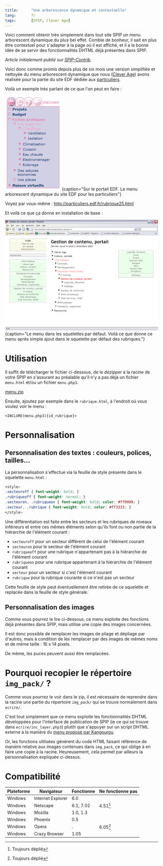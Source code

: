 ```yaml
--- 
title:      "Une arborescence dynamique et contextuelle" 
lang:       fr 
tags:       [SPIP, Clever Age]
---
```


Voici comment obtenir très simplement dans tout site SPIP un menu arborescent dynamique du plus bel effet. Comble de bonheur, il sait en plus être contextuel pour s'adapter à la page où il est affiché, et il a la bonne idée de se servir des fonctionnalités DHTML déjà présentes dans SPIP.

*Article initialement publié sur [SPIP-Contrib](http://www.spip-contrib.net/article103.html).*

Voici donc comme promis depuis plus de six mois une version simplifiée et nettoyée du menu arborescent dynamique que nous ([Clever Age](http://www.clever-age.com/)) avons réalisée pour la partie du site EDF dédiée aux [particuliers](http://particuliers.edf.fr/).

Voilà un exemple très parlant de ce que l'on peut en faire :

![](menu_edf.png){caption="Sur le portail EDF. Le menu arborescent dynamique du site EDF pour les particuliers"}

Voyez par vous-même : <http://particuliers.edf.fr/rubrique25.html>

Et voilà ce que ça donne en installation de base :

![](menu_big.png){caption="Le menu dans les squelettes par défaut. Voilà ce que donne ce menu après simple ajout dans le squelette par défaut des rubriques."}

# Utilisation

Il suffit de télécharger le fichier ci-dessous, de le *dézipper* à la racine de votre SPIP en s'assurant au préalable qu'il n'y a pas déjà 
un fichier `menu.html` et/ou un fichier `menu.php3`.

[menu.zip](menu.zip)

Ensuite, ajoutez par exemple dans le `rubrique.html`, à l'endroit où vous voulez voir le menu :

```
<INCLURE(menu.php3){id_rubrique}>
```

# Personnalisation

## Personnalisation des textes : couleurs, polices, tailles…

La personnalisation s'effectue via la feuille de style présente dans le squelette `menu.html` :

```css
<style>
.secteuroff { font-weight: bold; }
.rubriqueoff { font-weight: normal; }
.secteuron, .rubriqueon { font-weight: bold; color: #ff9999; }
.secteur, .rubrique { font-weight: bold; color: #ff3333; }
</style>
```

Une différentiation est faite entre les secteurs et les rubriques de niveaux inférieurs et entre ces mêmes éléments selon qu'ils font ou non partie de la hiérarchie de l'élément courant :


- `secteuroff` pour un secteur différent de celui de l'élément courant
- `secteuron` pour le secteur de l'élément courant
- `rubriqueoff` pour une rubrique n'appartenant pas à la hiérarchie de l'élément courant
- `rubriqueon` pour une rubrique appartenant à la hiérarchie de l'élément courant
- `secteur` pour un secteur si c'est l'élément courant
- `rubrique` pour la rubrique courante si ce n'est pas un secteur

Cette feuille de style peut éventuellement être retirée de ce squelette et replacée dans la feuille de style générale.

## Personnalisation des images

Comme vous pourrez le lire ci-dessous, ce menu exploite des fonctions déjà présentes dans SPIP, mais utilise une copie des images concernées.

Il est donc possible de remplacer les images de pliage et dépliage par d'autres, mais à condition de les remplacer par des images de mêmes noms et de même taille : 16 x 14 pixels.

De même, les puces peuvent aussi être remplacées.

# Pourquoi recopier le répertoire `img_pack/` ?

Comme vous pourrez le voir dans le zip, il est nécessaire de reprendre dans la racine une partie du répertoire `img_pack/` qui se trouve normalement dans `ecrire/`.

C'est tout simplement que ce menu exploite les fonctionnalités DHTML développées pour l'interface de publication de SPIP (ie ce qui se trouve dans `ecrire/inc_layer.php3`) plutôt que s'appuyer sur un script DHTML externe à la manière du [menu proposé par Kangourou](http://www.spip-contrib.net/article90.html).

Or, les fonctions utilisées génèrent du code HTML faisant référence de manière relative aux images contenues dans `img_pack`, ce qui oblige à en faire une copie à la racine. Heureusement, cela permet par ailleurs la personnalisation expliquée ci-dessus.

# Compatibilité

| Plateforme | Navigateur        | Fonctionne | Ne fonctionne pas |
|------------|-------------------|------------|-------------------|
| Windows    | Internet Explorer | 6.0        |                   |
| Windows    | Netscape          | 6.1, 7.02  | 4.51[^note]       |
| Windows    | Mozilla           | 1.0, 1.3   |                   |
| Windows    | Phoenix           | 0.5        |                   |
| Windows    | Opera             | .          | 6.05[^note]       |
| Windows    | Crazy Browser     | 1.05       |                   |

[^note]: Toujours déplié
